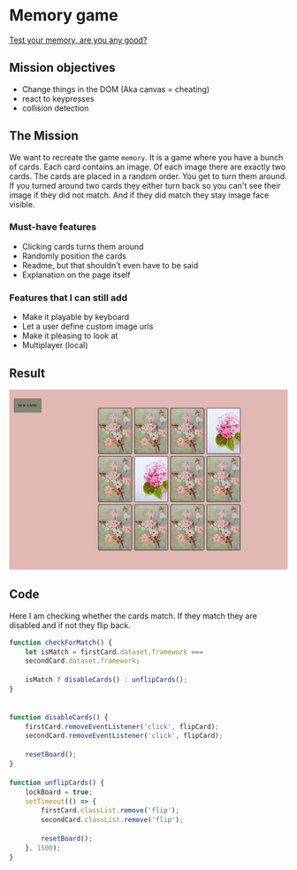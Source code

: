 # Memory game

[Test your memory, are you any good?](https://yelenamerzlyakova.github.io/Memory/)

## Mission objectives
- Change things in the DOM (Aka canvas = cheating)
- react to keypresses
- collision detection

## The Mission
We want to recreate the game `memory`. It is a game where  you have a bunch of cards. Each card contains an image. Of each image there are exactly two cards. The cards are placed in a random order. You get to turn them around. If you turned around two cards they either turn back so you can't see their image if they did not match. And if they did match they stay image face visible.

### Must-have features
- Clicking cards turns them around
- Randomly position the cards
- Readme, but that shouldn't even have to be said
- Explanation on the page itself


### Features that I can still add
- Make it playable by keyboard
- Let a user define custom image urls
- Make it pleasing to look at
- Multiplayer (local)

## Result 

![mzmoey](https://github.com/YelenaMerzlyakova/Memory/blob/master/memory.png)

## Code

Here I am checking whether the cards match. If they match they are disabled and if not they flip back.

``` Javascript
function checkForMatch() {
    let isMatch = firstCard.dataset.framework ===
    secondCard.dataset.framework; 

    isMatch ? disableCards() : unflipCards();
}


function disableCards() {
    firstCard.removeEventListener('click', flipCard);
    secondCard.removeEventListener('click', flipCard);

    resetBoard();
}

function unflipCards() {
    lockBoard = true;
    setTimeout(() => {
        firstCard.classList.remove('flip');
        secondCard.classList.remove('flip');

        resetBoard();
    }, 1500);
}
